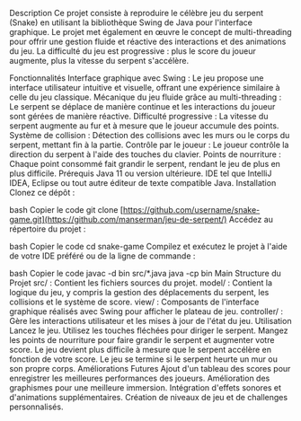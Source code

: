 Description
Ce projet consiste à reproduire le célèbre jeu du serpent (Snake) en utilisant la bibliothèque Swing de Java pour l'interface graphique. Le projet met également en œuvre le concept de multi-threading pour offrir une gestion fluide et réactive des interactions et des animations du jeu. La difficulté du jeu est progressive : plus le score du joueur augmente, plus la vitesse du serpent s'accélère.

Fonctionnalités
Interface graphique avec Swing : Le jeu propose une interface utilisateur intuitive et visuelle, offrant une expérience similaire à celle du jeu classique.
Mécanique du jeu fluide grâce au multi-threading : Le serpent se déplace de manière continue et les interactions du joueur sont gérées de manière réactive.
Difficulté progressive : La vitesse du serpent augmente au fur et à mesure que le joueur accumule des points.
Système de collision : Détection des collisions avec les murs ou le corps du serpent, mettant fin à la partie.
Contrôle par le joueur : Le joueur contrôle la direction du serpent à l'aide des touches du clavier.
Points de nourriture : Chaque point consommé fait grandir le serpent, rendant le jeu de plus en plus difficile.
Prérequis
Java 11 ou version ultérieure.
IDE tel que IntelliJ IDEA, Eclipse ou tout autre éditeur de texte compatible Java.
Installation
Clonez ce dépôt :

bash
Copier le code
git clone [https://github.com/username/snake-game.git](https://github.com/manserman/jeu-de-serpent/)
Accédez au répertoire du projet :

bash
Copier le code
cd snake-game
Compilez et exécutez le projet à l'aide de votre IDE préféré ou de la ligne de commande :

bash
Copier le code
javac -d bin src/*.java
java -cp bin Main
Structure du Projet
src/ : Contient les fichiers sources du projet.
model/ : Contient la logique du jeu, y compris la gestion des déplacements du serpent, les collisions et le système de score.
view/ : Composants de l'interface graphique réalisés avec Swing pour afficher le plateau de jeu.
controller/ : Gère les interactions utilisateur et les mises à jour de l'état du jeu.
Utilisation
Lancez le jeu.
Utilisez les touches fléchées pour diriger le serpent.
Mangez les points de nourriture pour faire grandir le serpent et augmenter votre score.
Le jeu devient plus difficile à mesure que le serpent accélère en fonction de votre score.
Le jeu se termine si le serpent heurte un mur ou son propre corps.
Améliorations Futures
Ajout d'un tableau des scores pour enregistrer les meilleures performances des joueurs.
Amélioration des graphismes pour une meilleure immersion.
Intégration d'effets sonores et d'animations supplémentaires.
Création de niveaux de jeu et de challenges personnalisés.

